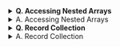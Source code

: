 <details><summary><b>Q. Accessing Nested Arrays</b></summary>
As we have seen in earlier examples, objects can contain both nested objects and nested arrays. Similar to accessing nested objects, array bracket notation can be chained to access nested arrays.

Here is an example of how to access a nested array:
``` javascript
const ourPets = [
  {
    animalType: "cat",
    names: [
      "Meowzer",
      "Fluffy",
      "Kit-Cat"
    ]
  },
  {
    animalType: "dog",
    names: [
      "Spot",
      "Bowser",
      "Frankie"
    ]
  }
];

ourPets[0].names[1];
ourPets[1].names[0];
ourPets[0].names[1] would be the string Fluffy, and ourPets[1].names[0] would be the string Spot.
```
  ----
Using dot and bracket notation, set the variable secondTree to the second item in the trees list from the myPlants object.
  </details>
<details><summary>A. Accessing Nested Arrays</summary>
  
``` javascript
const myPlants = [
  {
    type: "flowers",
    list: [
      "rose",
      "tulip",
      "dandelion"
    ]
  },
  {
    type: "trees",
    list: [
      "fir",
      "pine",
      "birch"
    ]
  }
];

const secondTree = myPlants[1].list[1];
```
</details>
<details><summary><b>Q. Record Collection</b></summary>
You are given an object literal representing a part of your musical album collection. Each album has a unique id number as its key and several other properties. Not all albums have complete information.

You start with an updateRecords function that takes an object literal, records, containing the musical album collection, an id, a prop (like artist or tracks), and a value. Complete the function using the rules below to modify the object passed to the function.

Your function must always return the entire record collection object.
If prop isn't tracks and value isn't an empty string, update or set that album's prop to value.
If prop is tracks but the album doesn't have a tracks property, create an empty array and add value to it.
If prop is tracks and value isn't an empty string, add value to the end of the album's existing tracks array.
If value is an empty string, delete the given prop property from the album.
Note: A copy of the recordCollection object is used for the tests.
</details>
<details><summary>A. Record Collection</summary>
 
```javascript
// Setup
const recordCollection = {
  2548: {
    albumTitle: 'Slippery When Wet',
    artist: 'Bon Jovi',
    tracks: ['Let It Rock', 'You Give Love a Bad Name']
  },
  2468: {
    albumTitle: '1999',
    artist: 'Prince',
    tracks: ['1999', 'Little Red Corvette']
  },
  1245: {
    artist: 'Robert Palmer',
    tracks: []
  },
  5439: {
    albumTitle: 'ABBA Gold'
  }
};

// Only change code below this line
function updateRecords(records, id, prop, value) {
  if (prop != 'tracks' && value) {
    records[id][prop] = value;
  }
  else if (prop == 'tracks' && !records[id].hasOwnProperty('tracks')) {
    records[id][prop] = [value];
  }
  else if (prop == 'tracks' && value) {
    records[id][prop].push(value);
  }
  else if (!value) {
    delete records[id][prop];
  }
  
  
  return records;
}

updateRecords(recordCollection, 5439, 'artist', 'ABBA');
```
  </details>
